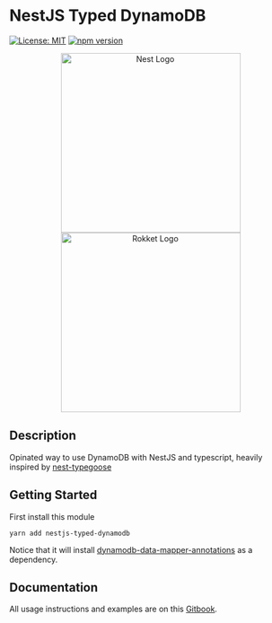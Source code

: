 # NestJS Typed DynamoDB

[![License: MIT](https://img.shields.io/badge/License-MIT-brightgreen.svg)](https://opensource.org/licenses/MIT)
[![npm version](https://badge.fury.io/js/nestjs-typed-dynamodb.svg)](https://badge.fury.io/js/nestjs-typed-dynamodb)

<p align="center">
  <a href="http://nestjs.com/" target="blank"><img src="https://nestjs.com/img/logo_text.svg" width="320" alt="Nest Logo" /></a>
  <a href="https://rokketlabs.com" target="blank"><img src="https://i.ibb.co/2tCfrV2/logo-rokket-cuadrado-negro.png" width="320" alt="Rokket Logo" border="0" /></a>
</p>

## Description

Opinated way to use DynamoDB with NestJS and typescript, heavily inspired by [nest-typegoose](https://github.com/kpfromer/nestjs-typegoose)

## Getting Started

First install this module

`yarn add nestjs-typed-dynamodb`

Notice that it will install [dynamodb-data-mapper-annotations](https://github.com/awslabs/dynamodb-data-mapper-js/tree/master/packages/dynamodb-data-mapper-annotations) as a dependency.

## Documentation

All usage instructions and examples are on this [Gitbook](https://docs.rokketlabs.com/nestjs-typed-dynamodb).
